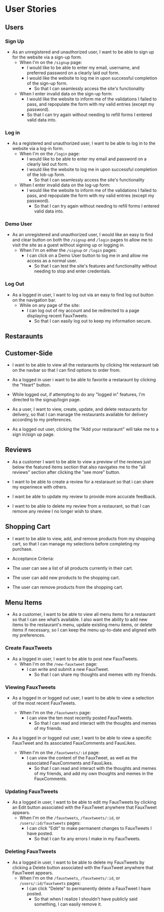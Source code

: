 # User Stories

## Users

### Sign Up

* As an unregistered and unauthorized user, I want to be able to sign up for the website via a sign-up form.
  * When I'm on the `/signup` page:
    * I would like to be able to enter my email, username, and preferred password on a clearly laid out form.
    * I would like the website to log me in upon successful completion of the sign-up form.
      * So that I can seamlessly access the site's functionality
  * When I enter invalid data on the sign-up form:
    * I would like the website to inform me of the validations I failed to pass, and repopulate the form with my valid entries (except my password).
    * So that I can try again without needing to refill forms I entered valid data into.

### Log in

* As a registered and unauthorized user, I want to be able to log in to the website via a log-in form.
  * When I'm on the `/login` page:
    * I would like to be able to enter my email and password on a clearly laid out form.
    * I would like the website to log me in upon successful completion of the lob-up form.
      * So that I can seamlessly access the site's functionality
  * When I enter invalid data on the log-up form:
    * I would like the website to inform me of the validations I failed to pass, and repopulate the form with my valid entries (except my password).
      * So that I can try again without needing to refill forms I entered valid data into.

### Demo User

* As an unregistered and unauthorized user, I would like an easy to find and clear button on both the `/signup` and `/login` pages to allow me to visit the site as a guest without signing up or logging in.
  * When I'm on either the `/signup` or `/login` pages:
    * I can click on a Demo User button to log me in and allow me access as a normal user.
      * So that I can test the site's features and functionality without needing to stop and enter credentials.

### Log Out

* As a logged in user, I want to log out via an easy to find log out button on the navigation bar.
  * While on any page of the site:
    * I can log out of my account and be redirected to a page displaying recent FauxTweets.
      * So that I can easily log out to keep my information secure.

## Restaraunts 

  ## Customer-Side 

* I want to be able to view all the restaraunts by clicking hte restaraunt tab on the navbar so that I can find options to order from. 

* As a logged in user i want to be able to favorite a restaraunt by clicking the "Heart" button. 

* While logged out, if attempting to do any "logged in" features, I'm directed to the signup/login page. 

* As a user,
I want to view, create, update, and delete restaurants for delivery,
so that I can manage the restaurants available for delivery according to my preferences.

* As a logged out user, clicking the "Add your restaraunt" will take me to a sign in/sign up page.

## Reviews

* As a customer I want to be able to view a preview of the reviews just below the featured items section that also navigates me to the "all reviews" section after clicking the "see more" button. 

* I want to be able to create a review for a restaraunt so that i can share my experinece with others. 

* I want be able to update my review to provide more accurate feedback.

* I want to be able to delete my review from a restaurant,
so that I can remove any review I no longer wish to share.


## Shopping Cart

* I want to be able to view, add, and remove products from my shopping cart, so that I can manage my selections before completing my purchase.

* Acceptance Criteria:

* The user can see a list of all products currently in their cart.
* The user can add new products to the shopping cart.
* The user can remove products from the shopping cart.

## Menu Items

* As a customer, I want to be able to view all menu items for a restaurant so that I can see what’s available. I also want the ability to add new items to the restaurant's menu, update existing menu items, or delete items if necessary, so I can keep the menu up-to-date and aligned with my preferences.

### Create FauxTweets

* As a logged in user, I want to be able to post new FauxTweets.
  * When I'm on the `/new-fauxtweet` page:
    * I can write and submit a new FauxTweet.
      * So that I can share my thoughts and memes with my friends.

### Viewing FauxTweets

* As a logged in _or_ logged out user, I want to be able to view a selection of the most recent FauxTweets.
  * When I'm on the `/fauxtweets` page:
    * I can view the ten most recently posted FauxTweets.
      * So that I can read and interact with the thoughts and memes of my friends.

* As a logged in _or_ logged out user, I want to be able to view a specific FauxTweet and its associated FauxComments and FauxLikes.
  * When I'm on the `/fauxtweets/:id` page:
    * I can view the content of the FauxTweet, as well as the associated FauxComments and FauxLikes.
      * So that I can read and interact with the thoughts and memes of my friends, and add my own thoughts and memes in the FauxComments.

### Updating FauxTweets

* As a logged in user, I want to be able to edit my FauxTweets by clicking an Edit button associated with the FauxTweet anywhere that FauxTweet appears.
  * When I'm on the `/fauxtweets`, `/fauxtweets/:id`, or `/users/:id/fauxtweets` pages:
    * I can click "Edit" to make permanent changes to FauxTweets I have posted.
      * So that I can fix any errors I make in my FauxTweets.

### Deleting FauxTweets

* As a logged in user, I want to be able to delete my FauxTweets by clicking a Delete button associated with the FauxTweet anywhere that FauxTweet appears.
  * When I'm on the `/fauxtweets`, `/fauxtweets/:id`, or `/users/:id/fauxtweets` pages:
    * I can click "Delete" to permanently delete a FauxTweet I have posted.
      * So that when I realize I shouldn't have publicly said something, I can easily remove it.
